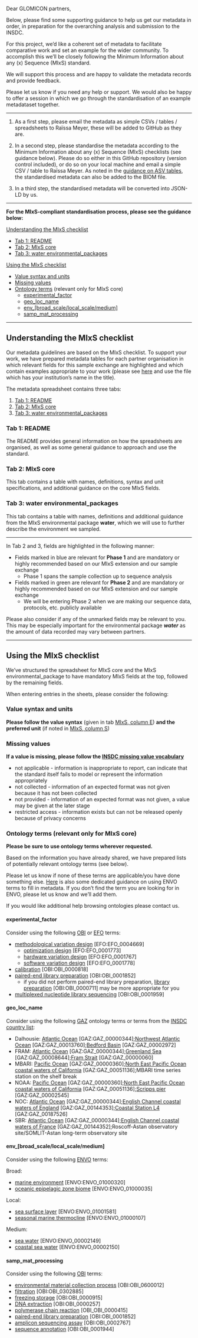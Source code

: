 Dear GLOMICON partners, 

Below, please find some supporting guidance to help us get our metadata in order, in preparation for the overarching analysis and submission to the INSDC. 

For this project, we’d like a coherent set of metadata to facilitate comparative work and set an example for the wider community. To accomplish this we’ll be closely following the Minimum Information about any (x) Sequence (MIxS) standard. 

We will support this process and are happy to validate the metadata records and provide feedback.

Please let us know if you need any help or support. We would also be happy to offer a session in which we go through the standardisation of an example metadataset together.

---

1. As a first step, please email the metadata as simple CSVs / tables / spreadsheets to Raïssa Meyer, these will be added to GitHub as they are. 

2. In a second step, please standardise the metadata according to the Minimum Information about any (x) Sequence (MIxS) checklists (see guidance below). Please do so either in this GitHub repository (version control included), or do so on your local machine and email a simple CSV / table to Raïssa Meyer. As noted in the [guidance on ASV tables](https://github.com/GLOMICON/intercomparison/blob/main/guidance/ASVtables.md#data-format), the standardised metadata can also be added to the BIOM file.

3. In a third step, the standardised metadata will be converted into JSON-LD by us. 

---

**For the MIxS-compliant standardisation process, please see the guidance below:**

[Understanding the MIxS checklist](https://github.com/GLOMICON/intercomparison/blob/main/guidance/1_metadata.md#understanding-the-mixs-checklist)
- [Tab 1: README](https://github.com/GLOMICON/intercomparison/blob/main/guidance/1_metadata.md#tab-1-readme)
- [Tab 2: MIxS core](https://github.com/GLOMICON/intercomparison/blob/main/guidance/1_metadata.md#tab-2-mixs-core)
- [Tab 3: water environmental_packages](https://github.com/GLOMICON/intercomparison/blob/main/guidance/1_metadata.md#tab-3-water-environmental_packages)
  
[Using the MIxS checklist](https://github.com/GLOMICON/intercomparison/blob/main/guidance/metadata.md#using-the-mixs-checklist)
- [Value syntax and units](https://github.com/GLOMICON/intercomparison/blob/main/guidance/metadata.md#value-syntax-and-units)
- [Missing values](https://github.com/GLOMICON/intercomparison/blob/main/guidance/metadata.md#missing-values)
- [Ontology terms](https://github.com/GLOMICON/intercomparison/blob/main/guidance/metadata.md#ontology-terms-relevant-only-for-mixs-core) (relevant only for MIxS core)
  - [experimental_factor](https://github.com/GLOMICON/intercomparison/blob/main/guidance/metadata.md#experimental_factor)
  - [geo_loc_name](https://github.com/GLOMICON/intercomparison/blob/main/guidance/metadata.md#geo_loc_name)
  - [env_[broad_scale/local_scale/medium]](https://github.com/GLOMICON/intercomparison/blob/main/guidance/metadata.md#env_broad_scalelocal_scalemedium)
  - [samp_mat_processing](https://github.com/GLOMICON/intercomparison/blob/main/guidance/metadata.md#samp_mat_processing)

--- 

## Understanding the MIxS checklist
Our metadata guidelines are based on the MIxS checklist. To support your work, we have prepared metadata tables for each partner organisation in which relevant fields for this sample exchange are highlighted and which contain examples appropriate to your work (please see [here](https://drive.google.com/drive/folders/16e5EKksO6G4TSGs-XX-KoWC6z5QGGHiO?usp=sharing) and use the file which has your institution’s name in the title). 

The metadata spreadsheet contains three tabs:
1. [Tab 1: README](https://github.com/GLOMICON/intercomparison/blob/main/guidance/1_metadata.md#tab-1-readme)
2. [Tab 2: MIxS core](https://github.com/GLOMICON/intercomparison/blob/main/guidance/1_metadata.md#tab-2-mixs-core)
3. [Tab 3: water environmental_packages](https://github.com/GLOMICON/intercomparison/blob/main/guidance/1_metadata.md#tab-3-water-environmental_packages)

### Tab 1: README
The README provides general information on how the spreadsheets are organised, as well as some general guidance to approach and use the standard.

### Tab 2: MIxS core
This tab contains a table with names, definitions, syntax and unit specifications, and additional guidance on the core MIxS fields. 

### Tab 3: water environmental_packages
This tab contains a table with names, definitions and additional guidance from the MIxS environmental package **water**, which we will use to further describe the environment we sampled. 

--- 

In Tab 2 and 3, fields are highlighted in the following manner:
- Fields marked in blue are relevant for **Phase 1** and are mandatory or highly recommended based on our MIxS extension and our sample exchange
  - Phase 1 spans the sample collection up to sequence analysis 
- Fields marked in green are relevant for **Phase 2** and are mandatory or highly recommended based on our MIxS extension and our sample exchange
  - We will be entering Phase 2 when we are making our sequence data, protocols, etc. publicly available

Please also consider if any of the unmarked fields may be relevant to you. This may be especially important for the environmental package **_water_** as the amount of data recorded may vary between partners.

---

## Using the MIxS checklist

We’ve structured the spreadsheet for MIxS core and the MIxS environmental_package to have mandatory MIxS fields at the top, followed by the remaining fields. 

When entering entries in the sheets, please consider the following:

### Value syntax and units
**Please follow the value syntax** (given in tab [MIxS, column E](https://docs.google.com/spreadsheets/d/1iT2DBokrXKkf25EWrUSNeXJXXd1e46um/edit#gid=937998399&range=E:E)) **and the preferred unit** (if noted in [MIxS, column S](https://docs.google.com/spreadsheets/d/1iT2DBokrXKkf25EWrUSNeXJXXd1e46um/edit#gid=937998399&range=S:S))

### Missing values
**If a value is missing, please follow the [INSDC missing value vocabulary](https://ena-docs.readthedocs.io/en/latest/submit/samples/missing-values.html)**
- not applicable - information is inappropriate to report, can indicate that the standard itself fails to model or represent the information appropriately
- not collected - information of an expected format was not given because it has not been collected
- not provided - information of an expected format was not given, a value may be given at the later stage
- restricted access - information exists but can not be released openly because of privacy concerns

### Ontology terms (relevant only for MIxS core)
**Please be sure to use ontology terms wherever requested.**

Based on the information you have already shared, we have prepared lists of potentially relevant ontology terms (see below). 

Please let us know if none of these terms are applicable/you have done something else. [Here](https://github.com/EnvironmentOntology/envo/wiki/ENVO-annotations-for-MIxS-v5) is also some dedicated guidance on using ENVO terms to fill in metadata. If you don’t find the term you are looking for in ENVO, please let us know and we’ll add them.

If you would like additional help browsing ontologies please contact us. 

#### experimental_factor

Consider using the following [OBI](https://www.ebi.ac.uk/ols/ontologies/obi) or [EFO](https://www.ebi.ac.uk/ols/ontologies/efo) terms: 
- [methodological variation design](https://www.ebi.ac.uk/ols/ontologies/efo/terms?iri=http%3A%2F%2Fwww.ebi.ac.uk%2Fefo%2FEFO_0004669&viewMode=All&siblings=true) [EFO:EFO_0004669]
  - [optimization design](https://www.ebi.ac.uk/ols/ontologies/efo/terms?iri=http%3A%2F%2Fwww.ebi.ac.uk%2Fefo%2FEFO_0001773&viewMode=All&siblings=true) [EFO:EFO_0001773]
  - [hardware variation design](https://www.ebi.ac.uk/ols/ontologies/efo/terms?iri=http%3A%2F%2Fwww.ebi.ac.uk%2Fefo%2FEFO_0001767&viewMode=All&siblings=true) [EFO:EFO_0001767]
  - [software variation design](https://www.ebi.ac.uk/ols/ontologies/efo/terms?iri=http%3A%2F%2Fwww.ebi.ac.uk%2Fefo%2FEFO_0001778&viewMode=All&siblings=true) [EFO:EFO_0001778]
- [calibration](https://www.ebi.ac.uk/ols/ontologies/obi/terms?iri=http%3A%2F%2Fpurl.obolibrary.org%2Fobo%2FOBI_0000818&viewMode=All&siblings=true) [OBI:OBI_0000818]
- [paired-end library preparation](https://www.ebi.ac.uk/ols/ontologies/obi/terms?iri=http%3A%2F%2Fpurl.obolibrary.org%2Fobo%2FOBI_0001852&viewMode=All&siblings=true) [OBI:OBI_0001852]
  - if you did not perform paired-end library preparation, [library preparation](https://www.ebi.ac.uk/ols/ontologies/obi/terms?iri=http%3A%2F%2Fpurl.obolibrary.org%2Fobo%2FOBI_0000711&viewMode=All&siblings=true) [OBI:OBI_0000711] may be more appropriate for you
- [multiplexed nucleotide library sequencing](https://www.ebi.ac.uk/ols/ontologies/obi/terms?iri=http%3A%2F%2Fpurl.obolibrary.org%2Fobo%2FOBI_0001959&viewMode=All&siblings=true) [OBI:OBI_0001959]

#### geo_loc_name
Consider using the following [GAZ](https://www.ebi.ac.uk/ols/ontologies/gaz) ontology terms or terms from the [INSDC country list](http://insdc.org/country.html):
- Dalhousie: [Atlantic Ocean](https://www.ebi.ac.uk/ols/ontologies/gaz/terms?iri=http%3A%2F%2Fpurl.obolibrary.org%2Fobo%2FGAZ_00000344&lang=en&viewMode=All&siblings=false) [GAZ:GAZ_00000344];[Northwest Atlantic Ocean](https://www.ebi.ac.uk/ols/ontologies/gaz/terms?iri=http%3A%2F%2Fpurl.obolibrary.org%2Fobo%2FGAZ_00013760&lang=en&viewMode=All&siblings=false) [GAZ:GAZ_00013760];[Bedford Basin](https://www.ebi.ac.uk/ols/ontologies/gaz/terms?iri=http%3A%2F%2Fpurl.obolibrary.org%2Fobo%2FGAZ_00002972) [GAZ:GAZ_00002972]
- FRAM: [Atlantic Ocean](https://www.ebi.ac.uk/ols/ontologies/gaz/terms?iri=http%3A%2F%2Fpurl.obolibrary.org%2Fobo%2FGAZ_00000344&lang=en&viewMode=All&siblings=false) [GAZ:GAZ_00000344];[Greenland Sea](https://www.ebi.ac.uk/ols/ontologies/gaz/terms?iri=http%3A%2F%2Fpurl.obolibrary.org%2Fobo%2FGAZ_00008644) [GAZ:GAZ_00008644];[Fram Strait](https://www.ebi.ac.uk/ols/ontologies/gaz/terms?iri=http%3A%2F%2Fpurl.obolibrary.org%2Fobo%2FGAZ_00000060) [GAZ:GAZ_00000060]
- MBARI: [Pacific Ocean](https://www.ebi.ac.uk/ols/ontologies/gaz/terms?iri=http%3A%2F%2Fpurl.obolibrary.org%2Fobo%2FGAZ_00000360&lang=en&viewMode=All&siblings=false) [GAZ:GAZ_00000360];[North East Pacific Ocean coastal waters of California](https://www.ebi.ac.uk/ols/ontologies/gaz/terms?iri=http%3A%2F%2Fpurl.obolibrary.org%2Fobo%2FGAZ_00051136) [GAZ:GAZ_00051136];MBARI time series station on the shelf break
- NOAA: [Pacific Ocean](https://www.ebi.ac.uk/ols/ontologies/gaz/terms?iri=http%3A%2F%2Fpurl.obolibrary.org%2Fobo%2FGAZ_00000360&lang=en&viewMode=All&siblings=false) [GAZ:GAZ_00000360];[North East Pacific Ocean coastal waters of California](https://www.ebi.ac.uk/ols/ontologies/gaz/terms?iri=http%3A%2F%2Fpurl.obolibrary.org%2Fobo%2FGAZ_00051136) [GAZ:GAZ_00051136];[Scripps pier](https://www.ebi.ac.uk/ols/ontologies/gaz/terms?iri=http%3A%2F%2Fpurl.obolibrary.org%2Fobo%2FGAZ_00002545) [GAZ:GAZ_00002545]
- NOC: [Atlantic Ocean](https://www.ebi.ac.uk/ols/ontologies/gaz/terms?iri=http%3A%2F%2Fpurl.obolibrary.org%2Fobo%2FGAZ_00000344&lang=en&viewMode=All&siblings=false) [GAZ:GAZ_00000344];[English Channel coastal waters of England](https://www.ebi.ac.uk/ols/ontologies/gaz/terms?iri=http%3A%2F%2Fpurl.obolibrary.org%2Fobo%2FGAZ_00144353) [GAZ:GAZ_00144353];[Coastal Station L4](https://www.ebi.ac.uk/ols/ontologies/gaz/terms?iri=http%3A%2F%2Fpurl.obolibrary.org%2Fobo%2FGAZ_00187526) [GAZ:GAZ_00187526]
- SBR: [Atlantic Ocean](https://www.ebi.ac.uk/ols/ontologies/gaz/terms?iri=http%3A%2F%2Fpurl.obolibrary.org%2Fobo%2FGAZ_00000344&lang=en&viewMode=All&siblings=false) [GAZ:GAZ_00000344];[English Channel coastal waters of France](https://www.ebi.ac.uk/ols/ontologies/gaz/terms?iri=http%3A%2F%2Fpurl.obolibrary.org%2Fobo%2FGAZ_00144352) [GAZ:GAZ_00144352];Roscoff-Astan observatory site/SOMLIT-Astan long-term observatory site

#### env_[broad_scale/local_scale/medium]
Consider using the following [ENVO](https://www.ebi.ac.uk/ols/ontologies/envo) terms:

Broad:
- [marine environment](https://www.ebi.ac.uk/ols/ontologies/envo/terms?iri=http%3A%2F%2Fpurl.obolibrary.org%2Fobo%2FENVO_01000320&viewMode=All&siblings=true) [ENVO:ENVO_01000320]
- [oceanic epipelagic zone biome](https://www.ebi.ac.uk/ols/ontologies/envo/terms?iri=http%3A%2F%2Fpurl.obolibrary.org%2Fobo%2FENVO_01000035&viewMode=All&siblings=false) [ENVO:ENVO_01000035]

Local:
- [sea surface layer](https://www.ebi.ac.uk/ols/ontologies/envo/terms?iri=http%3A%2F%2Fpurl.obolibrary.org%2Fobo%2FENVO_01001581) [ENVO:ENVO_01001581]
- [seasonal marine thermocline](https://www.ebi.ac.uk/ols/ontologies/envo/terms?iri=http%3A%2F%2Fpurl.obolibrary.org%2Fobo%2FENVO_01000107) [ENVO:ENVO_01000107]

Medium:
- [sea water](https://www.ebi.ac.uk/ols/ontologies/envo/terms?iri=http%3A%2F%2Fpurl.obolibrary.org%2Fobo%2FENVO_00002149) [ENVO:ENVO_00002149]
- [coastal sea water](https://www.ebi.ac.uk/ols/ontologies/envo/terms?iri=http%3A%2F%2Fpurl.obolibrary.org%2Fobo%2FENVO_00002150) [ENVO:ENVO_00002150]

#### samp_mat_processing
Consider using the following [OBI](https://www.ebi.ac.uk/ols/ontologies/obi) terms:
- [environmental material collection process](https://www.ebi.ac.uk/ols/ontologies/obi/terms?iri=http%3A%2F%2Fpurl.obolibrary.org%2Fobo%2FOBI_0600012&viewMode=All&siblings=true) [OBI:OBI_0600012]
- [filtration](https://www.ebi.ac.uk/ols/ontologies/obi/terms?iri=http%3A%2F%2Fpurl.obolibrary.org%2Fobo%2FOBI_0302885&viewMode=All&siblings=true) [OBI:OBI_0302885]
- [freezing storage](https://www.ebi.ac.uk/ols/ontologies/obi/terms?iri=http%3A%2F%2Fpurl.obolibrary.org%2Fobo%2FOBI_0000915&viewMode=All&siblings=true) [OBI:OBI_0000915]
- [DNA extraction](https://www.ebi.ac.uk/ols/ontologies/obi/terms?iri=http%3A%2F%2Fpurl.obolibrary.org%2Fobo%2FOBI_0000257&viewMode=All&siblings=true) [OBI:OBI_0000257]
- [polymerase chain reaction](https://www.ebi.ac.uk/ols/ontologies/obi/terms?iri=http%3A%2F%2Fpurl.obolibrary.org%2Fobo%2FOBI_0000415&viewMode=All&siblings=true) [OBI_OBI_0000415]
- [paired-end library preparation](https://www.ebi.ac.uk/ols/ontologies/obi/terms?iri=http%3A%2F%2Fpurl.obolibrary.org%2Fobo%2FOBI_0001852&viewMode=All&siblings=true) [OBI:OBI_0001852]
- [amplicon sequencing assay](https://www.ebi.ac.uk/ols/ontologies/obi/terms?iri=http%3A%2F%2Fpurl.obolibrary.org%2Fobo%2FOBI_0002767&viewMode=All&siblings=true) [OBI:OBI_0002767]
- [sequence annotation](https://www.ebi.ac.uk/ols/ontologies/obi/terms?iri=http%3A%2F%2Fpurl.obolibrary.org%2Fobo%2FOBI_0001944&viewMode=All&siblings=true) [OBI:OBI_0001944]

 
 
 
 
